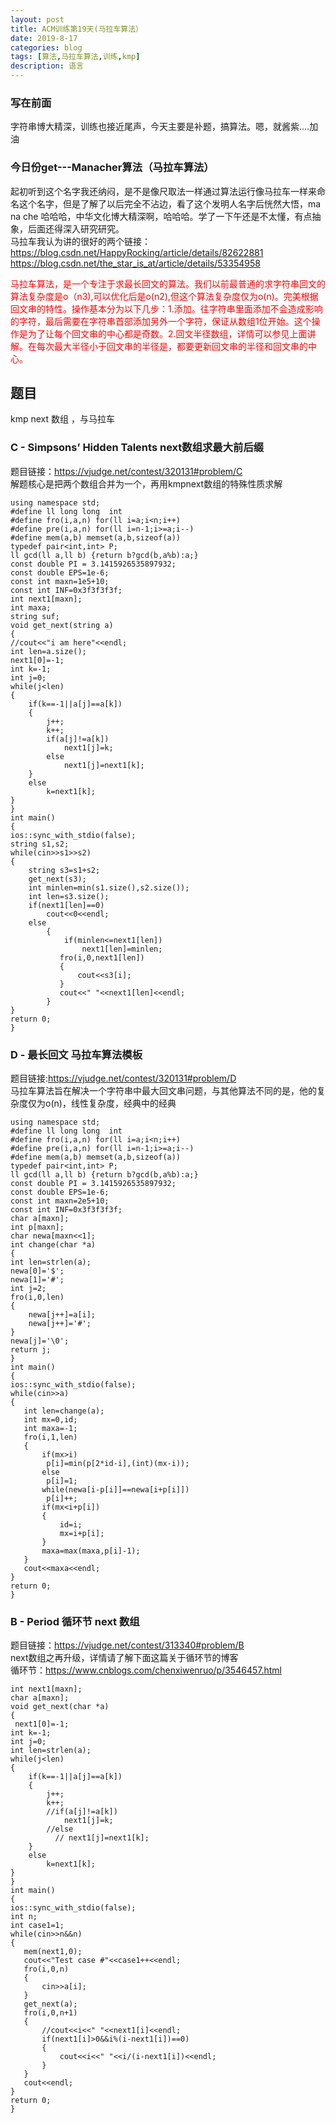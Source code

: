 ```yaml
---
layout: post
title: ACM训练第19天(马拉车算法）
date: 2019-8-17
categories: blog
tags: [算法,马拉车算法,训练,kmp]
description: 语言
---
```


### 写在前面
字符串博大精深，训练也接近尾声，今天主要是补题，搞算法。嗯，就酱紫....加油

### 今日份get---Manacher算法（马拉车算法）
起初听到这个名字我还纳闷，是不是像尺取法一样通过算法运行像马拉车一样来命名这个名字，但是了解了以后完全不沾边，看了这个发明人名字后恍然大悟，ma na che 哈哈哈，中华文化博大精深啊，哈哈哈。学了一下午还是不太懂，有点抽象，后面还得深入研究研究。<br/>
马拉车我认为讲的很好的两个链接：<br/>
<https://blog.csdn.net/HappyRocking/article/details/82622881><br/>
<https://blog.csdn.net/the_star_is_at/article/details/53354958><br/>
<p style="color: red;">马拉车算法，是一个专注于求最长回文的算法。我们以前最普通的求字符串回文的算法复杂度是o（n3),可以优化后是o(n2),但这个算法复杂度仅为o(n)。完美根据回文串的特性。操作基本分为以下几步：1.添加。往字符串里面添加不会造成影响的字符，最后需要在字符串首部添加另外一个字符，保证从数组1位开始。这个操作是为了让每个回文串的中心都是奇数。2.回文半径数组，详情可以参见上面讲解。在每次最大半径小于回文串的半径是，都要更新回文串的半径和回文串的中心。</p>

## 题目
kmp next 数组 ，与马拉车

### C - Simpsons’ Hidden Talents next数组求最大前后缀
题目链接：<https://vjudge.net/contest/320131#problem/C><br/>
解题核心是把两个数组合并为一个，再用kmpnext数组的特殊性质求解<br/>

    using namespace std;
    #define ll long long  int
    #define fro(i,a,n) for(ll i=a;i<n;i++)
    #define pre(i,a,n) for(ll i=n-1;i>=a;i--)
    #define mem(a,b) memset(a,b,sizeof(a))
    typedef pair<int,int> P;
    ll gcd(ll a,ll b) {return b?gcd(b,a%b):a;}
    const double PI = 3.1415926535897932;
    const double EPS=1e-6;
    const int maxn=1e5+10;
    const int INF=0x3f3f3f3f;
    int next1[maxn];
    int maxa;
    string suf;
    void get_next(string a)
    {
    //cout<<"i am here"<<endl;
    int len=a.size();
    next1[0]=-1;
    int k=-1;
    int j=0;
    while(j<len)
    {
        if(k==-1||a[j]==a[k])
        {
            j++;
            k++;
            if(a[j]!=a[k])
                next1[j]=k;
            else
                next1[j]=next1[k];
        }
        else
            k=next1[k];
    }
    }
    int main()
    {
    ios::sync_with_stdio(false);
    string s1,s2;
    while(cin>>s1>>s2)
    {
        string s3=s1+s2;
        get_next(s3);
        int minlen=min(s1.size(),s2.size());
        int len=s3.size();
        if(next1[len]==0)
            cout<<0<<endl;
        else
            {
                if(minlen<=next1[len])
                    next1[len]=minlen;
               fro(i,0,next1[len])
               {
                   cout<<s3[i];
               }
               cout<<" "<<next1[len]<<endl;
            }
    }
    return 0;
    }

### D - 最长回文 马拉车算法模板
题目链接:<https://vjudge.net/contest/320131#problem/D><br/>
马拉车算法旨在解决一个字符串中最大回文串问题，与其他算法不同的是，他的复杂度仅为o(n)，线性复杂度，经典中的经典<br/>

    using namespace std;
    #define ll long long  int
    #define fro(i,a,n) for(ll i=a;i<n;i++)
    #define pre(i,a,n) for(ll i=n-1;i>=a;i--)
    #define mem(a,b) memset(a,b,sizeof(a))
    typedef pair<int,int> P;
    ll gcd(ll a,ll b) {return b?gcd(b,a%b):a;}
    const double PI = 3.1415926535897932;
    const double EPS=1e-6;
    const int maxn=2e5+10;
    const int INF=0x3f3f3f3f;
    char a[maxn];
    int p[maxn];
    char newa[maxn<<1];
    int change(char *a)
    {
    int len=strlen(a);
    newa[0]='$';
    newa[1]='#';
    int j=2;
    fro(i,0,len)
    {
        newa[j++]=a[i];
        newa[j++]='#';
    }
    newa[j]='\0';
    return j;
    }
    int main()
    {
    ios::sync_with_stdio(false);
    while(cin>>a)
    {
       int len=change(a);
       int mx=0,id;
       int maxa=-1;
       fro(i,1,len)
       {
           if(mx>i)
            p[i]=min(p[2*id-i],(int)(mx-i));
           else
            p[i]=1;
           while(newa[i-p[i]]==newa[i+p[i]])
            p[i]++;
           if(mx<i+p[i])
           {
               id=i;
               mx=i+p[i];
           }
           maxa=max(maxa,p[i]-1);
       }
       cout<<maxa<<endl;
    }
    return 0;
    }

### B - Period 循环节 next 数组
题目链接：<https://vjudge.net/contest/313340#problem/B><br/>
next数组之再升级，详情请了解下面这篇关于循环节的博客<br/>
循环节：<https://www.cnblogs.com/chenxiwenruo/p/3546457.html><br/>

    int next1[maxn];
    char a[maxn];
    void get_next(char *a)
    {
     next1[0]=-1;
    int k=-1;
    int j=0;
    int len=strlen(a);
    while(j<len)
    {
        if(k==-1||a[j]==a[k])
        {
            j++;
            k++;
            //if(a[j]!=a[k])
                next1[j]=k;
            //else
              // next1[j]=next1[k];
        }
        else
            k=next1[k];
    }
    }
    int main()
    {
    ios::sync_with_stdio(false);
    int n;
    int case1=1;
    while(cin>>n&&n)
    {
       mem(next1,0);
       cout<<"Test case #"<<case1++<<endl;
       fro(i,0,n)
       {
           cin>>a[i];
       }
       get_next(a);
       fro(i,0,n+1)
       {
           //cout<<i<<" "<<next1[i]<<endl;
           if(next1[i]>0&&i%(i-next1[i])==0)
           {
               cout<<i<<" "<<i/(i-next1[i])<<endl;
           }
       }
       cout<<endl;
    }
    return 0;
    }








